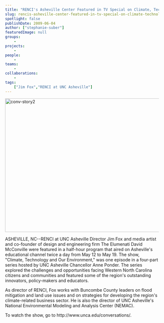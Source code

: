 ```yaml
---
title: "RENCI's Asheville Center Featured in TV Special on Climate, Technology and the Environment"
slug: rencis-asheville-center-featured-in-tv-special-on-climate-technology-and-the-environment
spotlight: false
publishDate: 2009-06-04
author: ["stephanie-suber"]
featuredImage: null
groups:
    - 
projects:
    - 
people:
    - 
teams: 
    - 
collaborations:
    - 
tags:
    ["Jim Fox","RENCI at UNC Asheville"]
---
```

<p><a href="https://www.renci.org/wp-content/uploads/2009/06/conv-story2.jpg"><img class="alignnone size-full wp-image-3713" title="conv-story2" src="https://www.renci.org/wp-content/uploads/2009/06/conv-story2.jpg" alt="conv-story2" width="630" height="437" /></a></p>

<p>ASHEVILLE, NC--RENCI at UNC Asheville Director Jim Fox and media artist and co-founder of design and engineering firm The Elumenati David McConville were featured in a half-hour program that aired on Asheville's educational channel twice a day from May 12 to May 19. <!--more-->The show, "Climate, Technology and Our Environment," was one episode in a four-part series hosted by UNC Asheville Chancellor Anne Ponder. The series explored the challenges and opportunities facing Western North Carolina citizens and communities and featured some of the region's outstanding innovators, policy-makers and educators.</p>

<p>As director of RENCI, Fox works with Buncombe County leaders on flood mitigation and land use issues and on strategies for developing the region's climate-related business sector. He is also the director of UNC Asheville's National Environmental Modeling and Analysis Center (NEMAC).</p>

<p>To watch the show, go to http://www.unca.edu/conversations/.</p>
